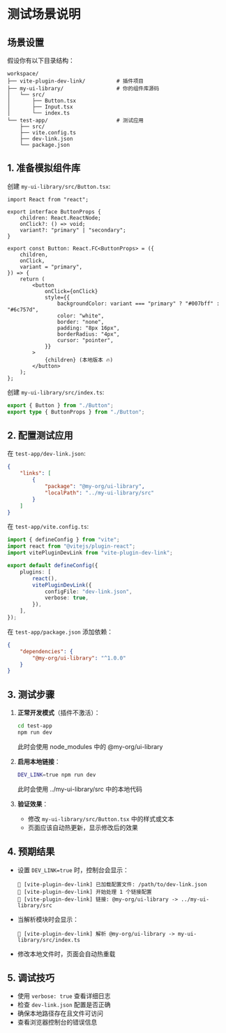 # 测试场景说明

## 场景设置

假设你有以下目录结构：

```
workspace/
├── vite-plugin-dev-link/          # 插件项目
├── my-ui-library/                 # 你的组件库源码
│   └── src/
│       ├── Button.tsx
│       ├── Input.tsx
│       └── index.ts
└── test-app/                      # 测试应用
    ├── src/
    ├── vite.config.ts
    ├── dev-link.json
    └── package.json
```

## 1. 准备模拟组件库

创建 `my-ui-library/src/Button.tsx`:

```tsx
import React from "react";

export interface ButtonProps {
    children: React.ReactNode;
    onClick?: () => void;
    variant?: "primary" | "secondary";
}

export const Button: React.FC<ButtonProps> = ({
    children,
    onClick,
    variant = "primary",
}) => {
    return (
        <button
            onClick={onClick}
            style={{
                backgroundColor: variant === "primary" ? "#007bff" : "#6c757d",
                color: "white",
                border: "none",
                padding: "8px 16px",
                borderRadius: "4px",
                cursor: "pointer",
            }}
        >
            {children} (本地版本 🔥)
        </button>
    );
};
```

创建 `my-ui-library/src/index.ts`:

```ts
export { Button } from "./Button";
export type { ButtonProps } from "./Button";
```

## 2. 配置测试应用

在 `test-app/dev-link.json`:

```json
{
    "links": [
        {
            "package": "@my-org/ui-library",
            "localPath": "../my-ui-library/src"
        }
    ]
}
```

在 `test-app/vite.config.ts`:

```typescript
import { defineConfig } from "vite";
import react from "@vitejs/plugin-react";
import vitePluginDevLink from "vite-plugin-dev-link";

export default defineConfig({
    plugins: [
        react(),
        vitePluginDevLink({
            configFile: "dev-link.json",
            verbose: true,
        }),
    ],
});
```

在 `test-app/package.json` 添加依赖：

```json
{
    "dependencies": {
        "@my-org/ui-library": "^1.0.0"
    }
}
```

## 3. 测试步骤

1. **正常开发模式**（插件不激活）：

    ```bash
    cd test-app
    npm run dev
    ```

    此时会使用 node_modules 中的 @my-org/ui-library

2. **启用本地链接**：

    ```bash
    DEV_LINK=true npm run dev
    ```

    此时会使用 ../my-ui-library/src 中的本地代码

3. **验证效果**：
    - 修改 `my-ui-library/src/Button.tsx` 中的样式或文本
    - 页面应该自动热更新，显示修改后的效果

## 4. 预期结果

-   设置 `DEV_LINK=true` 时，控制台会显示：

    ```
    🔗 [vite-plugin-dev-link] 已加载配置文件: /path/to/dev-link.json
    🔗 [vite-plugin-dev-link] 开始处理 1 个链接配置
    🔗 [vite-plugin-dev-link] 链接: @my-org/ui-library -> ../my-ui-library/src
    ```

-   当解析模块时会显示：

    ```
    🔗 [vite-plugin-dev-link] 解析 @my-org/ui-library -> my-ui-library/src/index.ts
    ```

-   修改本地文件时，页面会自动热重载

## 5. 调试技巧

-   使用 `verbose: true` 查看详细日志
-   检查 `dev-link.json` 配置是否正确
-   确保本地路径存在且文件可访问
-   查看浏览器控制台的错误信息
